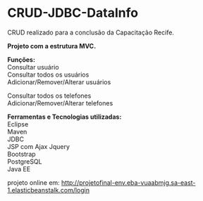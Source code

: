 # CRUD-JDBC-DataInfo
CRUD realizado para a conclusão da Capacitação Recife.

<strong>Projeto com a estrutura MVC.</strong>

<strong>Funções:</strong> </br>
Consultar usuário </br>
Consultar todos os usuários </br>
Adicionar/Remover/Alterar usuários </br>

Consultar todos os telefones </br>
Adicionar/Remover/Alterar telefones </br>

<strong>Ferramentas e Tecnologias utilizadas: </strong></br>
Eclipse </br>
Maven </br>
JDBC </br>
JSP com Ajax Jquery </br>
Bootstrap </br>
PostgreSQL </br>
Java EE </br>

projeto online em: http://projetofinal-env.eba-vuaabmjg.sa-east-1.elasticbeanstalk.com/login
